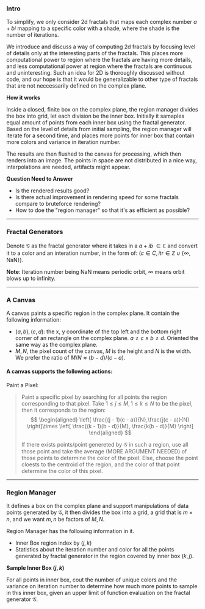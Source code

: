 ### **Intro**
To simplify, we only consider 2d fractals that maps each complex number $a + bi$ mapping to a specific color with a shade, where the shade is the number of iterations. 

We introduce and discuss a way of computing 2d fractals by focusing level of details only at the interesting parts of the fractals. This places more computational power to region where the fractals are having more details, and less computational power at region where the fractals are continuous and uninteresting. Such an idea for 2D is thoroughly discussed without code, and our hope is that it would be generalizable to other type of fractals that are not neccessarily defined on the complex plane. 

**How it works**

Inside a closed, finite box on the complex plane, the region manager divides the box into grid, let each division be the inner box. Initially it samaples equal amount of points from each inner box using the fractal generator. Based on the level of details from initial sampling, the region manager will iterate for a second time, and places more points for inner box that contain more colors and variance in iteration number. 

The results are then flushed to the canvas for processing, which then renders into an image. The points in space are not distributed in a nice way, interpolations are needed, artifacts might appear. 

**Question Need to Answer**
* Is the rendered results good? 
* Is there actual improvement in rendering speed for some fractals compare to bruteforce rendering? 
* How to doe the "region manager" so that it's as efficient as possible? 


---
### **Fractal Generators** 

Denote $\mathcal G$ as the fractal generator where it takes in a $a + ib \;\in \mathbb C$ and convert it to a color and an interation number, in the form of: $(c\in C, itr\in \mathbb Z\cup \{\infty, \text{NaN}\})$. 

**Note**: Iteration number being NaN means periodic orbit, $\infty$ means orbit blows up to infinity. 


---
### **A Canvas**

A canvas paints a specific region in the complex plane. It contain the following information: 
* $(a,b), (c, d)$: the x, y coordinate of the top left and the bottom right corner of an rectangle on the complex plane. $a \neq c \wedge b \neq d$. Oriented the same way as the complex plane. 
* $M, N$, the pixel count of the canvas, $M$ is the height and $N$ is the width. We prefer the ratio of $M/N \approx (b - d)/(c - a)$. 


#### **A canvas supports the following actions:**

Paint a Pixel:

> Paint a specific pixel by searching for all points the region corresponding to that pixel. Take $1\le j \le M, 1\le k \le N$ to be the pixel, then it corresponds to the region: 
> $$
> \begin{aligned}
>     \left[
>         \frac{(j - 1)(c - a)}{N},\frac{j(c - a)}{N}
>     \right]\times
>     \left[
>         \frac{(k - 1)(b - d)}{M}, \frac{k(b - d)}{M}
>     \right]
> \end{aligned}
> $$
> 
> If there exists points/point genereted by $\mathcal G$ in such a region, use all those point and take the average (MORE ARGUMENT NEEDED) of those points to determine the color of the pixel. Else, choose the point cloests to the centroid of the region, and the color of that point determine the color of this pixel. 




---
### **Region Manager**

It defines a box on the complex plane and support manipulations of data points generated by $\mathcal G$, it then divides the box into a grid, a grid that is $m\times n$, and we want $m, n$ be factors of $M, N$. 

Region Manager has the following information in it. 
* Inner Box region index by $(j, k)$
* Statistics about the iteration number and color for all the points generated by fractal generator in the region covered by inner box $(k, j)$. 

**Sample Inner Box $(j, k)$**

For all points in inner box, cout the number of unique colors and the variance on iteration number to determine how much more points to sample in this inner box, given an upper limit of function evaluation on the fractal generator $\mathcal G$. 